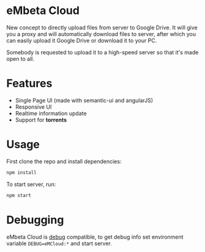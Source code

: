 # eMbeta Cloud
New concept to directly upload files from server to Google Drive.
It will give you a proxy and will automatically download files to server, after which you can easily upload it Google Drive or download it
to your PC.

Somebody is requested to upload it to a high-speed server so that it's made open to all.

# Features
- Single Page UI (made with semantic-ui and angularJS)
- Responsive UI
- Realtime information update
- Support for **torrents**

# Usage
First clone the repo and install dependencies:
```js
npm install
```
To start server, run:
```js
npm start
```
# Debugging
eMbeta Cloud is [debug](https://github.com/visionmedia/debug) compatible, to get debug info set environment variable `DEBUG=eMCloud:*`
and start server.